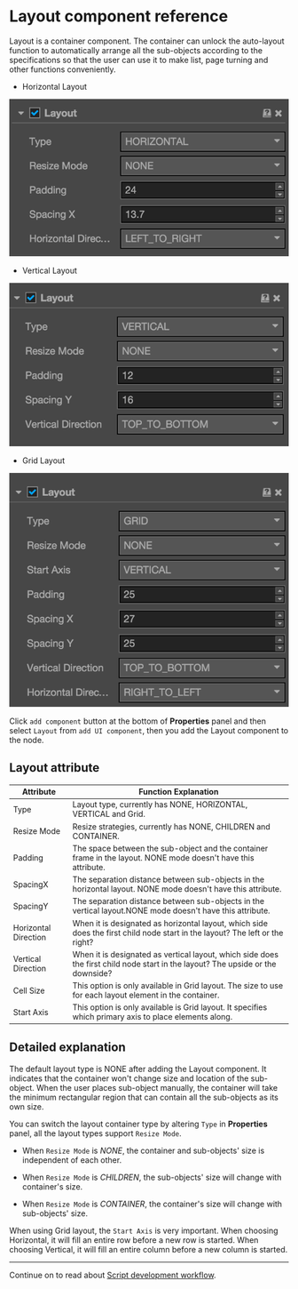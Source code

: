 # Layout component reference

Layout is a container component. The container can unlock the auto-layout function to automatically arrange all the sub-objects according to the specifications so that the user can use it to make list, page turning and other functions conveniently.

- Horizontal Layout

![horizontal-layout](./layout/horizontal-layout.png)

- Vertical Layout

![vertical-layout](./layout/vertical-layout.png)

- Grid Layout

![grid-layout](./layout/grid-layout.png)

Click `add component` button at the bottom of **Properties** panel and then select `Layout` from `add UI component`, then you add the Layout component to the node.


## Layout attribute

| Attribute |   Function Explanation
| -------------- | ----------- |
| Type| Layout type, currently has NONE, HORIZONTAL, VERTICAL and Grid.
| Resize Mode | Resize strategies, currently has NONE, CHILDREN and CONTAINER.
| Padding | The space between the sub-object and the container frame in the layout. NONE mode doesn't have this attribute.
| SpacingX | The separation distance between sub-objects in the horizontal layout. NONE mode doesn't have this attribute.
| SpacingY | The separation distance between sub-objects in the vertical layout.NONE mode doesn't have this attribute.
|Horizontal Direction| When it is designated as horizontal layout, which side does the first child node start in the layout? The left or the right?
|Vertical Direction |When it is designated as vertical layout, which side does the first child node start in the layout? The upside or the downside?
|Cell Size| This option is only available in Grid layout. The size to use for each layout element in the container.
|Start Axis| This option is only available is Grid layout. It specifies which primary axis to place elements along.

## Detailed explanation

The default layout type is NONE after adding the Layout component. It indicates that the container won't change size and location of the sub-object. When the user places sub-object manually, the container will take the minimum rectangular region that can contain all the sub-objects as its own size.

You can switch the layout container type by altering `Type` in **Properties** panel, all the layout
types support `Resize Mode`.

- When `Resize Mode` is *NONE*, the container and sub-objects' size is independent of each other.

- When `Resize Mode` is *CHILDREN*, the sub-objects' size will change with container's size.

- When `Resize Mode` is *CONTAINER*, the container's size will change with sub-objects' size.

When using Grid layout, the `Start Axis` is very important. When choosing Horizontal, it will fill an entire
row before a new row is started. When choosing Vertical, it will fill an entire column before a new column is started.

---

Continue on to read about [Script development workflow](../scripting/index.md).
